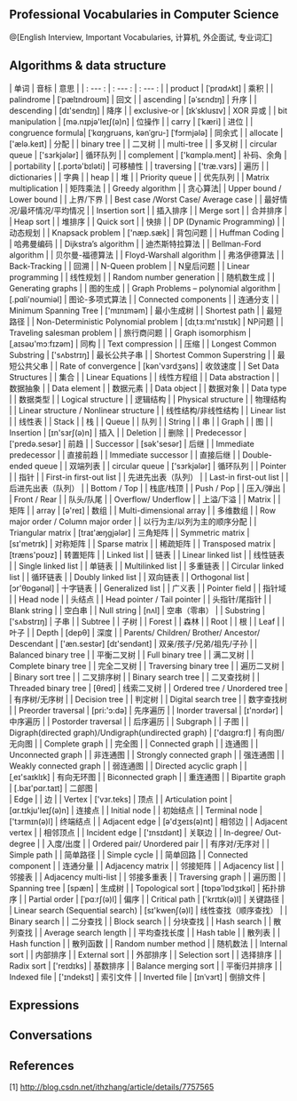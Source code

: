 ## Professional Vocabularies in Computer Science 
@[English Interview, Important Vocabularies, 计算机, 外企面试, 专业词汇]

## Algorithms & data structure
| 单词 | 音标 | 意思 |
| : --- : | : --- : | : --- : |
| product | [ˈprɑdʌkt] | 乘积 | 
| palindrome |	[ˈpælɪndroʊm] |	回文 |
| ascending	| [əˈsɛndɪŋ] | 升序 |
| descending | [dɪ'sendɪŋ] | 降序 |
| exclusive-or | [ɪkˈsklusɪv] | XOR 异或 |
| bit manipulation | [mə.nɪpjə'leɪʃ(ə)n] | 位操作 |
| carry	| [ˈkæri]	 | 进位 |
| congruence formula|	[ˈkɑŋɡruəns, kənˈɡru-] [ˈfɔrmjələ] |	同余式 |
| allocate | ['ælə.keɪt] | 分配 |
| binary tree | | 二叉树 |
| multi-tree | | 多叉树 |
| circular queue | ['sɜrkjələr] | 循环队列 |
| complement | ['kɑmplə.ment] | 补码、余角 |
| portability | [.pɔrtə'bɪləti] | 可移植性 |
| traversing | ['træ.vɜrs] | 遍历 |
| dictionaries | | 字典 |
| heap | | 堆 |
| Priority queue | | 优先队列 |
| Matrix multiplication | | 矩阵乘法 |
| Greedy algorithm | | 贪心算法|
| Upper bound / Lower bound | |  上界/下界  |
| Best case /Worst Case/ Average case | | 最好情况/最坏情况/平均情况 |
| Insertion sort | | 插入排序 |
| Merge sort | | 合并排序 |
| Heap sort | | 堆排序 |
| Quick sort | | 快排 | 
| DP (Dynamic Programming) | | 动态规划 |
| Knapsack problem | ['næp.sæk] | 背包问题 |
| Huffman Coding | | 哈弗曼编码 | 
| Dijkstra’s algorithm | | 迪杰斯特拉算法 |
| Bellman-Ford algorithm | | 贝尔曼-福德算法 |
| Floyd-Warshall algorithm | | 弗洛伊德算法 |
| Back-Tracking | | 回溯  |
| N-Queen problem | | N皇后问题 |
| Linear programming | | 线性规划 |
| Random number generation | | 随机数生成 |
| Generating graphs | | 图的生成 |
| Graph Problems – polynomial algorithm | [.pɑli'noʊmiəl] | 图论-多项式算法 |
| Connected components | | 连通分支 |
| Minimum Spanning Tree | ['mɪnɪməm] | 最小生成树 |
| Shortest path | | 最短路径 |
| Non-Deterministic Polynomial problem | [dɪˌtɜːmɪ'nɪstɪk] | NP问题 |
| Traveling salesman problem | | 旅行商问题 |
| Graph isomorphism | [ˌaɪsəʊ'mɔːfɪzəm] | 同构 |
| Text compression | | 压缩 |
| Longest Common Substring | ['sʌbstrɪŋ] | 最长公共子串 |
| Shortest Common Superstring | | 最短公共父串 |
| Rate of convergence   | [kən'vɜrdʒəns] | 收敛速度 |
| Set Data Structures | | 集合 |
| Linear Equations | | 线性方程组 |
| Data abstraction | | 数据抽象 |
| Data element | | 数据元素 |
| Data object | | 数据对象 |
|  Data type | | 数据类型 |
| Logical structure | | 逻辑结构 |
| Physical structure | | 物理结构 |
| Linear structure / Nonlinear structure | | 线性结构/非线性结构 |
| Linear list | | 线性表 |
| Stack | | 栈 |
| Queue | | 队列 |
| String | | 串 |
| Graph | | 图 |
| Insertion | [ɪn'sɜrʃ(ə)n] | 插入 |
| Deletion | | 删除 |
| Predecessor | ['predə.sesər] | 前趋 |
| Successor | [sək'sesər] | 后继 |
| Immediate predecessor | | 直接前趋 |
| Immediate successor | | 直接后继 |
| Double-ended queue | | 双端列表 |
| circular queue | ['sɜrkjələr] | 循环队列 |
| Pointer | | 指针 |
| First-in first-out list | | 先进先出表（队列） |
| Last-in first-out list | | 后进先出表（队列） |
| Bottom / Top | | 栈底/栈顶  |
| Push / Pop | | 压入/弹出 |
| Front / Rear | | 队头/队尾 |
| Overflow/ Underflow | | 上溢/下溢 |
| Matrix | | 矩阵 |
| array | [ə'reɪ] | 数组 | 
| Multi-dimensional array | | 多维数组 |
| Row major order / Column major order | | 以行为主/以列为主的顺序分配 |
| Triangular matrix | [traɪ'æŋɡjələr] | 三角矩阵 |
| Symmetric matrix | [sɪ'metrɪk] | 对称矩阵 |
|  Sparse matrix | | 稀疏矩阵 |
| Transposed matrix | [træns'poʊz] | 转置矩阵 |
| Linked list | | 链表 |
| Linear linked list | | 线性链表 |
| Single linked list | | 单链表 |
| Multilinked list | | 多重链表 |
| Circular linked list | | 循环链表 |
| Doubly linked list | | 双向链表 |
| Orthogonal list | [ɔr'θɒgənəl] | 十字链表 |
| Generalized list | | 广义表 |
|  Pointer field | | 指针域 |
| Head node | | 头结点 |
|  Head pointer / Tail pointer | | 头指针/尾指针 |
| Blank string | | 空白串 |
| Null string | [nʌl] | 空串（零串） |
| Substring | ['sʌbstrɪŋ] | 子串 |
| Subtree | | 子树 |
| Forest | | 森林 |
| Root | | 根 |
| Leaf | | 叶子 |
| Depth | [depθ] | 深度 |
| Parents/ Children/ Brother/ Ancestor/ Descendant | ['æn.sestər] [dɪ'sendənt] | 双亲/孩子/兄弟/祖先/子孙 |
| Balanced binary tree | | 平衡二叉树 |
|  Full binary tree | | 满二叉树 |
| Complete binary tree | | 完全二叉树 |
| Traversing binary tree | | 遍历二叉树 |
| Binary sort tree | | 二叉排序树 |
| Binary search tree | | 二叉查找树 |
| Threaded binary tree | [θred] | 线索二叉树 |
| Ordered tree / Unordered tree | | 有序树/无序树 |
| Decision tree | | 判定树 |
| Digital search tree | | 数字查找树 |
| Preorder traversal | [pri:'ɔ:də] | 先序遍历 |
| Inorder traversal | [ɪ'nɔrdər] | 中序遍历 |
| Postorder traversal | | 后序遍历 |
| Subgraph |  | 子图 |
| Digraph(directed graph)/Undigraph(undirected graph) | ['daɪgrɑ:f] | 有向图/无向图 |
| Complete graph | | 完全图 |
| Connected graph | | 连通图 |
| Unconnected graph | | 非连通图 |
| Strongly connected graph | | 强连通图  |
| Weakly connected graph | | 弱连通图 |
| Directed acyclic graph | | [ˌeɪ'saɪklɪk] | 有向无环图 |
| Biconnected graph | |  重连通图  |
| Bipartite graph | [.baɪ'pɑr.taɪt] | 二部图 |      
| Edge | | 边 |
| Vertex | ['vɜr.teks] | 顶点 |
| Articulation point |  [ɑr.tɪkju'leɪʃ(ə)n] | 连接点 |
|  Initial node | | 初始结点 |
| Terminal node |  ['tɜrmɪn(ə)l] | 终端结点 |
| Adjacent edge |   [ə'dʒeɪs(ə)nt] | 相邻边 |
| Adjacent vertex | | 相邻顶点 |
| Incident edge | ['ɪnsɪdənt] | 关联边  |
|  In-degree/ Out-degree | | 入度/出度  |
| Ordered pair/ Unordered pair | | 有序对/无序对 |
| Simple path | | 简单路径 |
| Simple cycle | | 简单回路 |
| Connected component | | 连通分量  |
| Adjacency matrix | | 邻接矩阵 |
| Adjacency list | | 邻接表 |
| Adjacency multi-list | | 邻接多重表 |
| Traversing graph | | 遍历图 |
| Spanning tree | [spæn] | 生成树 |
| Topological sort | [tɒpə'lɒdʒɪkəl] | 拓扑排序 |
| Partial order | [ˈpɑːrʃ(ə)l] | 偏序 |
| Critical path | ['krɪtɪk(ə)l] | 关键路径 |
| Linear search (Sequential search) | [sɪ'kwenʃ(ə)l] | 线性查找（顺序查找） |
| Binary search | | 二分查找 |
| Block search | | 分块查找  |
| Hash search | | 散列查找 |
| Average search length | | 平均查找长度 |
| Hash table | | 散列表 |
| Hash function | | 散列函数 | 
| Random number method | | 随机数法 |
| Internal sort | | 内部排序 |
| External sort | | 外部排序 |
| Selection sort | | 选择排序 |
| Radix sort | ['reɪdɪks] | 基数排序 |
| Balance merging sort | | 平衡归并排序 |
|  Indexed file |  ['ɪndekst] | 索引文件 |
| Inverted file |  [ɪnˈvɜrt] | 倒排文件 |


## Expressions


## Conversations

## References
[1]  http://blog.csdn.net/ithzhang/article/details/7757565